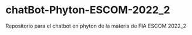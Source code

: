 # chatBot-Phyton-ESCOM-2022_2
Repositorio para el chatbot en phyton de la materia de FIA ESCOM 2022_2
